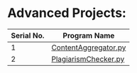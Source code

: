 # Advanced Projects:

| Serial No. | Program Name |
|------------|--------------|
|1           | [ContentAggregator.py](https://github.com/psavarmattas/Python-Projects/blob/master/ContentAggregator.py) |
|2           | [PlagiarismChecker.py](https://github.com/psavarmattas/Python-Projects/blob/master/PlagiarismChecker.py) |
